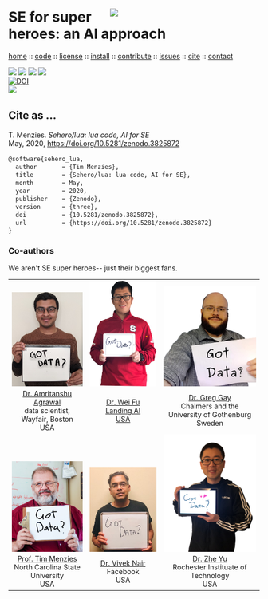 <a class=sehero name=top> 
<p><img align=right width=300
src="https://cdn.pixabay.com/photo/2019/08/01/21/40/spiderman-4378357_1280.png"></p>
<h1> SE for super heroes: an AI approach </h1> <p> <a
href="https://github.com/sehero/lua/blob/master/README.md#top">home</a> :: <a
href="https://github.com/sehero/lua">code</a> :: <a
href="https://github.com/sehero/lua/blob/master/LICENSE">license</a> :: <a
href="https://github.com/sehero/lua/blob/master/INSTALL.md#top">install</a> :: <a
href="https://github.com/sehero/lua/blob/master/CODE_OF_CONDUCT.md#top">contribute</a> :: <a
href="https://github.com/sehero/lua/issues">issues</a> :: <a
href="https://github.com/sehero/lua/blob/master/CITATION.md#top">cite</a> :: <a
href="https://github.com/sehero/lua/blob/master/CONTACT.md#top">contact</a> </p><p> 
<img src="https://img.shields.io/badge/license-mit-red">   
<img src="https://img.shields.io/badge/language-lua-orange">    
<img src="https://img.shields.io/badge/purpose-ai,se-blueviolet">  
<img src="https://img.shields.io/badge/platform-mac,*nux-informational"><br>
<a href="https://zenodo.org/badge/latestdoi/263210595"><img src="https://zenodo.org/badge/263210595.svg" alt="DOI"></a><br>
<img src="https://travis-ci.org/sehero/src.svg?branch=master"><br>  
</p>


## Cite as ...

T. Menzies. 
_Sehero/lua: lua code, AI for SE_    
May, 2020, 
https://doi.org/10.5281/zenodo.3825872

```bitex
@software{sehero_lua,
  author       = {Tim Menzies},
  title        = {Sehero/lua: lua code, AI for SE},
  month        = May,
  year         = 2020,
  publisher    = {Zenodo},
  version      = {three},
  doi          = {10.5281/zenodo.3825872},
  url          = {https://doi.org/10.5281/zenodo.3825872}
}
```

### Co-authors

We aren't SE super heroes-- just their biggest fans.

<table>
<tr>
<td align=center  valign=bottom>
<img valign=bottom align=left width=200 src="doc/etc/img/amrit.jpg">
<td align=center  valign=bottom>
<img valign=bottom align=left width=200 src="doc/etc/img/weifu.jpg">
<td align=center  valign=bottom>
<img valign=bottom align=left width=250 src="doc/etc/img/greggay.png">
</tr>
<tr>
<td align=center >
<a href="https://www.amritanshu.us">Dr. Amritanshu Agrawal</a>
 <br> data scientist, Wayfair, Boston<br> USA
<td align=center >
<a href="">Dr. Wei Fu<br> Landing AI<br> USA
<td align=middle >
<a href="https://greg4cr.github.io">Dr. Greg Gay</a><br> Chalmers and the University of Gothenburg<br> Sweden
</tr>
<tr>
<td align=center  valign=bottom>
<img valign=bottom align=left width=200 src="doc/etc/img/timmenzies.jpg">
<td align=center  valign=bottom>
<img valign=bottom align=left width=200 src="doc/etc/img/viveknair.jpg">
<td align=center  valign=bottom>
<img valign=bottom align=left width=200 src="doc/etc/img/zheyu.png">
</tr>
<tr>
<td align=center >
<a href="http://menzies.us">Prof. Tim Menzies</a><br> North Carolina State University<br> USA 
<td align=center >
<a href="http://vivekaxl.github.io">Dr. Vivek Nair</a><br>  Facebook<br> USA
<td align=center >
<a href="http://azhe825.github.io">Dr. Zhe Yu</a><br> Rochester Instituate of Technology<br> USA
</tr>
</table>
